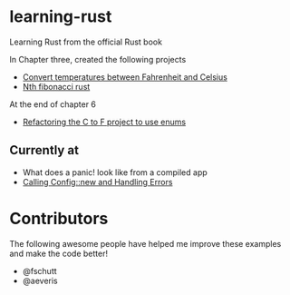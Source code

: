 # learning-rust
Learning Rust from the official Rust book 

In Chapter three, created the following projects

* [Convert temperatures between Fahrenheit and Celsius](https://github.com/BrooksPatton/fahrenheit-to-celsius-rust)
* [Nth fibonacci rust](https://github.com/BrooksPatton/nth_fibonacci_rust)

At the end of chapter 6

* [Refactoring the C to F project to use enums](https://github.com/BrooksPatton/fahrenheit-to-celsius-rust/tree/using_enums)

## Currently at

* What does a panic! look like from a compiled app
* [Calling Config::new and Handling Errors](https://doc.rust-lang.org/book/second-edition/ch12-03-improving-error-handling-and-modularity.html#calling-confignew-and-handling-errors)

# Contributors

The following awesome people have helped me improve these examples and make the code better!

* @fschutt
* @aeveris
